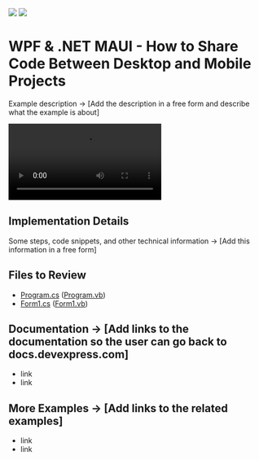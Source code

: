 <!-- default badges list -->
[![](https://img.shields.io/badge/Open_in_DevExpress_Support_Center-FF7200?style=flat-square&logo=DevExpress&logoColor=white)](https://supportcenter.devexpress.com/ticket/details/T1230298)
[![](https://img.shields.io/badge/📖_How_to_use_DevExpress_Examples-e9f6fc?style=flat-square)](https://docs.devexpress.com/GeneralInformation/403183)
<!-- default badges end -->

# WPF & .NET MAUI - How to Share Code Between Desktop and Mobile Projects

Example description → [Add the description in a free form and describe what the example is about]

![Demo Video](./img/DemoVideo.mp4)

## Implementation Details

Some steps, code snippets, and other technical information → [Add this information in a free form]

## Files to Review

- [Program.cs](./CS/WinformsExport/Program.cs#L17-L20) ([Program.vb](./VB/WinformsExport/Program.vb#L17-L20))
- [Form1.cs](./CS/WinformsExport/Form1.cs) ([Form1.vb](./VB/WinformsExport/Form1.vb))

## Documentation → [Add links to the documentation so the user can go back to docs.devexpress.com]

- link
- link

## More Examples → [Add links to the related examples]

- link
- link